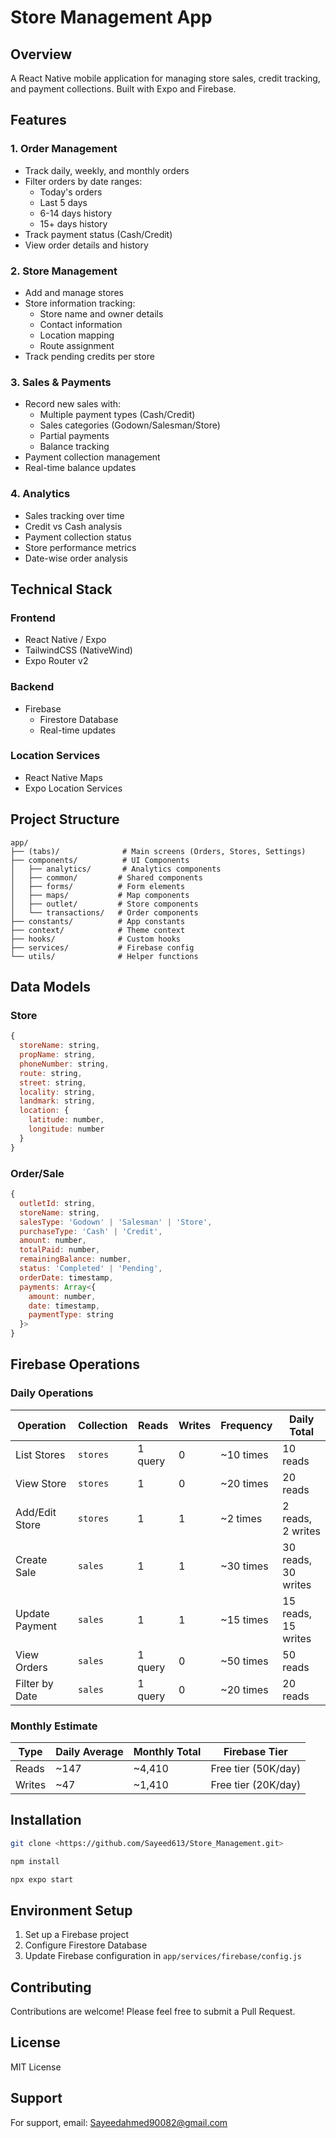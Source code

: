 # Store Management App

## Overview
A React Native mobile application for managing store sales, credit tracking, and payment collections. Built with Expo and Firebase.

## Features

### 1. Order Management
- Track daily, weekly, and monthly orders
- Filter orders by date ranges:
  - Today's orders
  - Last 5 days
  - 6-14 days history
  - 15+ days history
- Track payment status (Cash/Credit)
- View order details and history

### 2. Store Management
- Add and manage stores
- Store information tracking:
  - Store name and owner details
  - Contact information
  - Location mapping
  - Route assignment
- Track pending credits per store

### 3. Sales & Payments
- Record new sales with:
  - Multiple payment types (Cash/Credit)
  - Sales categories (Godown/Salesman/Store)
  - Partial payments
  - Balance tracking
- Payment collection management
- Real-time balance updates

### 4. Analytics
- Sales tracking over time
- Credit vs Cash analysis
- Payment collection status
- Store performance metrics
- Date-wise order analysis

## Technical Stack

### Frontend
- React Native / Expo
- TailwindCSS (NativeWind)
- Expo Router v2

### Backend
- Firebase
  - Firestore Database
  - Real-time updates

### Location Services
- React Native Maps
- Expo Location Services

## Project Structure
```
app/
├── (tabs)/              # Main screens (Orders, Stores, Settings)
├── components/          # UI Components
│   ├── analytics/       # Analytics components
│   ├── common/         # Shared components
│   ├── forms/          # Form elements
│   ├── maps/           # Map components
│   ├── outlet/         # Store components
│   └── transactions/   # Order components
├── constants/          # App constants
├── context/            # Theme context
├── hooks/              # Custom hooks
├── services/           # Firebase config
└── utils/              # Helper functions
```

## Data Models

### Store
```javascript
{
  storeName: string,
  propName: string,
  phoneNumber: string,
  route: string,
  street: string,
  locality: string,
  landmark: string,
  location: {
    latitude: number,
    longitude: number
  }
}
```

### Order/Sale
```javascript
{
  outletId: string,
  storeName: string,
  salesType: 'Godown' | 'Salesman' | 'Store',
  purchaseType: 'Cash' | 'Credit',
  amount: number,
  totalPaid: number,
  remainingBalance: number,
  status: 'Completed' | 'Pending',
  orderDate: timestamp,
  payments: Array<{
    amount: number,
    date: timestamp,
    paymentType: string
  }>
}
```

## Firebase Operations

### Daily Operations
| Operation | Collection | Reads | Writes | Frequency | Daily Total |
|-----------|------------|--------|---------|-----------|-------------|
| List Stores | `stores` | 1 query | 0 | ~10 times | 10 reads |
| View Store | `stores` | 1 | 0 | ~20 times | 20 reads |
| Add/Edit Store | `stores` | 1 | 1 | ~2 times | 2 reads, 2 writes |
| Create Sale | `sales` | 1 | 1 | ~30 times | 30 reads, 30 writes |
| Update Payment | `sales` | 1 | 1 | ~15 times | 15 reads, 15 writes |
| View Orders | `sales` | 1 query | 0 | ~50 times | 50 reads |
| Filter by Date | `sales` | 1 query | 0 | ~20 times | 20 reads |

### Monthly Estimate
| Type | Daily Average | Monthly Total | Firebase Tier |
|------|---------------|---------------|---------------|
| Reads | ~147 | ~4,410 | Free tier (50K/day) |
| Writes | ~47 | ~1,410 | Free tier (20K/day) |

## Installation
```bash
git clone <https://github.com/Sayeed613/Store_Management.git>

npm install

npx expo start
```

## Environment Setup
1. Set up a Firebase project
2. Configure Firestore Database
3. Update Firebase configuration in `app/services/firebase/config.js`

## Contributing
Contributions are welcome! Please feel free to submit a Pull Request.

## License
MIT License

## Support
For support, email: Sayeedahmed90082@gmail.com